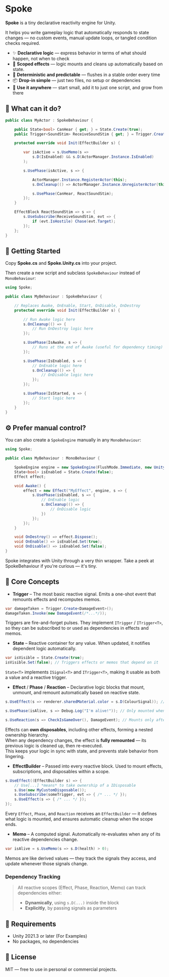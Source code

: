 # Spoke

**Spoke** is a tiny declarative reactivity engine for Unity.

It helps you write gameplay logic that automatically responds to state changes — no custom events, manual update loops, or tangled condition checks required.

- ✨ **Declarative logic** — express behavior in terms of what should happen, not when to check
- 🧠 **Scoped effects** — logic mounts and cleans up automatically based on state.
- 🎯 **Deterministic and predictable** — flushes in a stable order every time
- 📦 **Drop-in simple** — just two files, no setup or dependencies
- 🧪 **Use it anywhere** — start small, add it to just one script, and grow from there

## 🔁 What can it do?

```csharp
public class MyActor : SpokeBehaviour {

    public State<bool> CanHear { get; } = State.Create(true);
    public Trigger<SoundStim> ReceiveSoundStim { get; } = Trigger.Create<SoundStim>();

    protected override void Init(EffectBuilder s) {

        var isActive = s.UseMemo(s =>
            s.D(IsEnabled) && s.D(ActorManager.Instance.IsEnabled)
        );

        s.UsePhase(isActive, s => {

            ActorManager.Instance.RegisterActor(this);
            s.OnCleanup(() => ActorManager.Instance.UnregisterActor(this));

            s.UsePhase(CanHear, ReactSoundStim);
        });
    }

    EffectBlock ReactSoundStim => s => {
        s.UseSubscribe(ReceiveSoundStim, evt => {
            if (evt.IsHostile) Chase(evt.Target);
        });
    };
}
```

## 🔰 Getting Started

Copy **Spoke.cs** and **Spoke.Unity.cs** into your project.

Then create a new script and subclass `SpokeBehaviour` instead of `MonoBehaviour`:

```csharp
using Spoke;

public class MyBehaviour : SpokeBehaviour {

    // Replaces Awake, OnEnable, Start, OnDisable, OnDestroy
    protected override void Init(EffectBuilder s) {

        // Run Awake logic here
        s.OnCleanup(() => {
            // Run OnDestroy logic here
        });

        s.UsePhase(IsAwake, s => {
            // Runs at the end of Awake (useful for dependency timing)
        });

        s.UsePhase(IsEnabled, s => {
            // OnEnable logic here
            s.OnCleanup(() => {
                // OnDisable logic here
            });
        });

        s.UsePhase(IsStarted, s => {
            // Start logic here
        });
    }
}
```

## ⚙️ Prefer manual control?

You can also create a `SpokeEngine` manually in any `MonoBehaviour`:

```csharp
using Spoke;

public class MyBehaviour : MonoBehaviour {

    SpokeEngine engine = new SpokeEngine(FlushMode.Immediate, new UnitySpokeLogger(this));
    State<bool> isEnabled = State.Create(false);
    Effect effect;

    void Awake() {
        effect = new Effect("MyEffect", engine, s => {
            s.UsePhase(isEnabled, s => {
                // OnEnable logic
                s.OnCleanup(() => {
                    // OnDisable logic
                })
            });
        });
    }

    void OnDestroy() => effect.Dispose();
    void OnEnable() => isEnabled.Set(true);
    void OnDisable() => isEnabled.Set(false);
}
```

Spoke integrates with Unity through a very thin wrapper.
Take a peek at SpokeBehaviour if you're curious — it's tiny.

## 🧠 Core Concepts

- **Trigger** – The most basic reactive signal. Emits a one-shot event that remounts effects and recomputes memos.

```csharp
var damageTaken = Trigger.Create<DamageEvent>();
damageTaken.Invoke(new DamageEvent(/*...*/));
```

Triggers are fire-and-forget pulses.
They implement `ITrigger` / `ITrigger<T>`, so they can be subscribed to or used as dependencies in effects and memos.

- **State** – Reactive container for any value. When updated, it notifies dependent logic automatically.

```csharp
var isVisible = State.Create(true);
isVisible.Set(false); // Triggers effects or memos that depend on it
```

`State<T>` implements `ISignal<T>` and `ITrigger<T>`, making it usable as both a value and a reactive trigger.

- **Effect** / **Phase** / **Reaction** – Declarative logic blocks that mount, unmount, and remount automatically based on reactive state.

```csharp
s.UseEffect(s => renderer.sharedMaterial.color = s.D(ColourSignal)); // Always mounted

s.UsePhase(isAlive, s => Debug.Log("I'm alive!")); // Only mounted when condition is true

s.UseReaction(s => CheckIsGameOver(), DamageEvent); // Mounts only after first dependency triggers
```

Effects can **own disposables**, including other effects, forming a nested ownership hierarchy.  
When any dependency changes, the effect is **fully remounted** — its previous logic is cleaned up, then re-executed.  
This keeps your logic in sync with state, and prevents stale behavior from lingering.

- **EffectBuilder** – Passed into every reactive block. Used to mount effects, subscriptions, and disposables within a scope.

```csharp
s.UseEffect((EffectBuilder s) => {
    // Use[...] *means* to take ownership of a IDisposable
    s.Use(new MyCustomDisposable());
    s.UseSubscribe(someTrigger, evt => { /* ... */ });
    s.UseEffect(s => { /* ... */ });
});
```

Every `Effect`, `Phase`, and `Reaction` receives an `EffectBuilder` —
it defines what logic is mounted, and ensures automatic cleanup when the scope ends.

- **Memo** – A computed signal. Automatically re-evaluates when any of its reactive dependencies change.

```csharp
var isAlive = s.UseMemo(s => s.D(health) > 0);
```

Memos are like derived values — they track the signals they access,
and update whenever those signals change.

### Dependency Tracking

> All reactive scopes (Effect, Phase, Reaction, Memo) can track dependencies either:
>
> - **Dynamically**, using `s.D(...)` inside the block
> - **Explicitly**, by passing signals as parameters

## 🧰 Requirements

- Unity 2021.3 or later (For Examples)
- No packages, no dependencies

## 📜 License

MIT — free to use in personal or commercial projects.

